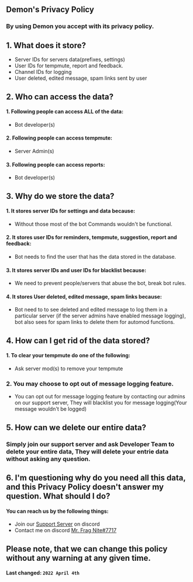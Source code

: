 ## **Demon's Privacy Policy**
### By using Demon you accept with its privacy policy.

## 1. What does it store?

 - Server IDs for servers data(prefixes, settings)
 - User IDs for tempmute, report and feedback.
 - Channel IDs for logging
 - User deleted, edited message, spam links sent by user

## 2. Who can access the data?

 #### 1. Following people can access ALL of the data:
 -  Bot developer(s)

#### 2. Following people can access tempmute:
- Server Admin(s)

#### 3. Following people can access reports:
- Bot developer(s)

## 3. Why do we store the data?

#### 1. It stores server IDs for settings and data because:
- Without those most of the bot Commands wouldn't be functional.

#### 2. It stores user IDs for reminders, tempmute, suggestion, report and feedback:
- Bot needs to find the user that has the data stored in the database.

#### 3. It stores server IDs and user IDs for blacklist because:
- We need to prevent people/servers that abuse the bot, break bot rules.

#### 4. It stores User deleted, edited message, spam links because:
- Bot need to to see deleted and edited message to log them in a particular server (if the server admins have enabled message logging), bot also sees for spam links to delete them for automod functions.
 
## 4. How can I get rid of the data stored? 

#### 1. To clear your tempmute do one of the following:
- Ask server mod(s) to remove your tempmute

### 2. You may choose to opt out of message logging feature.
- You can opt out for message logging feature by contacting our admins on our support server, They will blacklist you for message logging(Your message wouldn't be logged)

## 5. How can we delete our entire data?

### Simply join our support server and ask Developer Team to delete your entire data, They will delete your entrie data without asking any question.

## 6. I'm questioning why do you need all this data, and this Privacy Policy doesn't answer my question. What should I do?

#### You can reach us by the following things:
- Join our [Support Server](https://discord.gg/zvynSK7Crk) on discord
- Contact me on discord [Mr. Frag Nite#7717](https://discord.com/users/730424922639302693)

## Please note, that we can change this policy without any warning at any given time.
#### **Last changed:**  `2022 April 4th`

